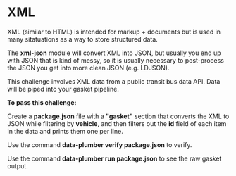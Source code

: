 # XML

XML (similar to HTML) is intended for markup + documents but is used in many
sitatuations as a way to store structured data. 

The **xml-json** module will convert XML into JSON, but usually you end up with
JSON that is kind of messy, so it is usually necessary to post-process the JSON
you get into more clean JSON (e.g. LDJSON).

This challenge involves XML data from a public transit bus data API. Data will
be piped into your gasket pipeline.

**To pass this challenge:**

Create a **package.json** file with a **"gasket"** section that converts the
XML to JSON while filtering by **vehicle**, and then filters out the **id** field of each item in the data and
prints them one per line.

Use the command **data-plumber verify package.json** to verify.

Use the command **data-plumber run package.json** to see the raw gasket output.
